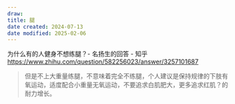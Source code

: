 ```yaml
---
draw:
title: 腿
date created: 2024-07-13
date modified: 2025-02-06
---
```


为什么有的人健身不想练腿？- 名扬生的回答 - 知乎  
https://www.zhihu.com/question/582256023/answer/3257101687

> 但是不上大重量练腿，不意味着完全不练腿，个人建议是保持规律的下肢有氧运动，适度配合小重量无氧运动，不要追求白肌肥大，更多追求红肌？的耐力增长。

